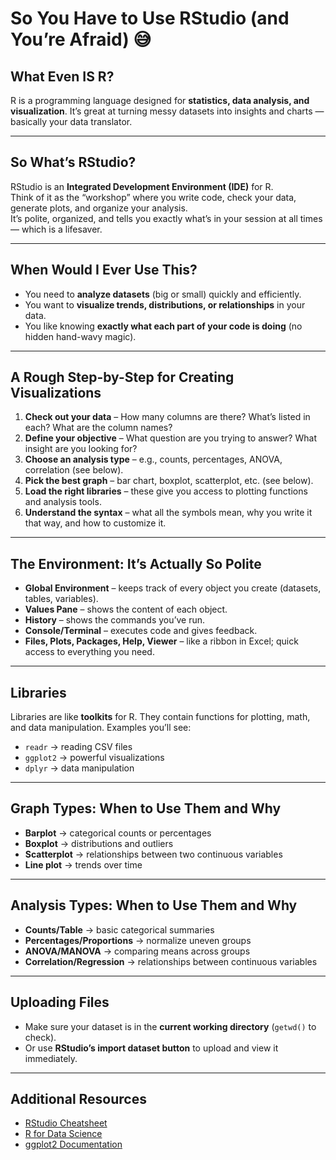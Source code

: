 # So You Have to Use RStudio (and You’re Afraid) 😅

## What Even IS R?

R is a programming language designed for **statistics, data analysis, and visualization**. It’s great at turning messy datasets into insights and charts — basically your data translator.

---

## So What’s RStudio?

RStudio is an **Integrated Development Environment (IDE)** for R.  
Think of it as the “workshop” where you write code, check your data, generate plots, and organize your analysis.  
It’s polite, organized, and tells you exactly what’s in your session at all times — which is a lifesaver.

---

## When Would I Ever Use This?

- You need to **analyze datasets** (big or small) quickly and efficiently.  
- You want to **visualize trends, distributions, or relationships** in your data.  
- You like knowing **exactly what each part of your code is doing** (no hidden hand-wavy magic).  

---

## A Rough Step-by-Step for Creating Visualizations

1. **Check out your data** – How many columns are there? What’s listed in each? What are the column names?  
2. **Define your objective** – What question are you trying to answer? What insight are you looking for?  
3. **Choose an analysis type** – e.g., counts, percentages, ANOVA, correlation (see below).  
4. **Pick the best graph** – bar chart, boxplot, scatterplot, etc. (see below).  
5. **Load the right libraries** – these give you access to plotting functions and analysis tools.  
6. **Understand the syntax** – what all the symbols mean, why you write it that way, and how to customize it.

---

## The Environment: It’s Actually So Polite

- **Global Environment** – keeps track of every object you create (datasets, tables, variables).  
- **Values Pane** – shows the content of each object.  
- **History** – shows the commands you’ve run.  
- **Console/Terminal** – executes code and gives feedback.  
- **Files, Plots, Packages, Help, Viewer** – like a ribbon in Excel; quick access to everything you need.

---

## Libraries

Libraries are like **toolkits** for R. They contain functions for plotting, math, and data manipulation. Examples you’ll see:  
- `readr` → reading CSV files  
- `ggplot2` → powerful visualizations  
- `dplyr` → data manipulation  

---

## Graph Types: When to Use Them and Why

- **Barplot** → categorical counts or percentages  
- **Boxplot** → distributions and outliers  
- **Scatterplot** → relationships between two continuous variables  
- **Line plot** → trends over time  

---

## Analysis Types: When to Use Them and Why

- **Counts/Table** → basic categorical summaries  
- **Percentages/Proportions** → normalize uneven groups  
- **ANOVA/MANOVA** → comparing means across groups  
- **Correlation/Regression** → relationships between continuous variables  

---

## Uploading Files

- Make sure your dataset is in the **current working directory** (`getwd()` to check).  
- Or use **RStudio’s import dataset button** to upload and view it immediately.  

---

## Additional Resources

- [RStudio Cheatsheet](https://www.rstudio.com/resources/cheatsheets/)  
- [R for Data Science](https://r4ds.had.co.nz/)  
- [ggplot2 Documentation](https://ggplot2.tidyverse.org/)  
